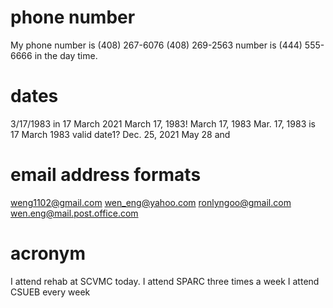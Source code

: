 # phone number
My phone number is (408) 267-6076
(408) 269-2563
number is (444) 555-6666 in the day time.

# dates
3/17/1983
in 17 March 2021
March 17, 1983!
March 17, 1983
Mar. 17, 1983
 is 17 March 1983 valid date1?
Dec. 25, 2021
May 28 and 

# email address formats
weng1102@gmail.com
wen_eng@yahoo.com
ronlyngoo@gmail.com
wen.eng@mail.post.office.com


# acronym
I attend rehab at SCVMC today.
I attend SPARC three times a week
I attend CSUEB every week

